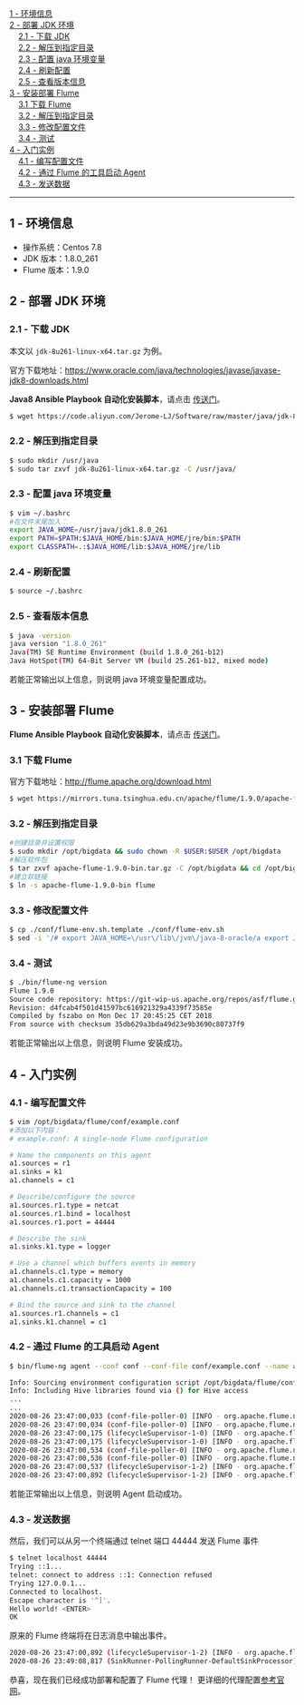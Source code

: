 <nav>
<a href="#1---环境信息"</a>1 - 环境信息</a><br/>
<a href="#2---部署-jdk-环境"</a>2 - 部署 JDK 环境</a><br/>
&nbsp;&nbsp;&nbsp;&nbsp;<a href="#21---下载-jdk"</a>2.1 - 下载 JDK</a><br/>
&nbsp;&nbsp;&nbsp;&nbsp;<a href="#22---解压到指定目录"</a>2.2 - 解压到指定目录</a><br/>
&nbsp;&nbsp;&nbsp;&nbsp;<a href="#23---配置-java-环境变量"</a>2.3 - 配置 java 环境变量</a><br/>
&nbsp;&nbsp;&nbsp;&nbsp;<a href="#24---刷新配置"</a>2.4 - 刷新配置</a><br/>
&nbsp;&nbsp;&nbsp;&nbsp;<a href="#25---查看版本信息"</a>2.5 - 查看版本信息</a><br/>
<a href="#3---安装部署-flume"</a>3 - 安装部署 Flume</a><br/>
&nbsp;&nbsp;&nbsp;&nbsp;<a href="#31-下载-flume"</a>3.1 下载 Flume</a><br/>
&nbsp;&nbsp;&nbsp;&nbsp;<a href="#32---解压到指定目录"</a>3.2 - 解压到指定目录</a><br/>
&nbsp;&nbsp;&nbsp;&nbsp;<a href="#33---修改配置文件"</a>3.3 - 修改配置文件</a><br/>
&nbsp;&nbsp;&nbsp;&nbsp;<a href="#34---测试"</a>3.4 - 测试</a><br/>
<a href="#4---入门实例"</a>4 - 入门实例</a><br/>
&nbsp;&nbsp;&nbsp;&nbsp;<a href="#41---编写配置文件"</a>4.1 - 编写配置文件</a><br/>
&nbsp;&nbsp;&nbsp;&nbsp;<a href="#42---通过-flume-的工具启动-agent"</a>4.2 - 通过 Flume 的工具启动 Agent</a><br/>
&nbsp;&nbsp;&nbsp;&nbsp;<a href="#43---发送数据"</a>4.3 - 发送数据</a><br/>
</nav>

---

## 1 - 环境信息
- 操作系统：Centos 7.8
- JDK 版本：1.8.0_261
- Flume 版本：1.9.0

## 2 - 部署 JDK 环境
### 2.1 - 下载 JDK
本文以 `jdk-8u261-linux-x64.tar.gz` 为例。

官方下载地址：https://www.oracle.com/java/technologies/javase/javase-jdk8-downloads.html

**Java8 Ansible Playbook 自动化安装脚本**，请点击 [传送门](./../Ansible/README.md#1---java7java8/java11-自动化安装脚本)。

```bash
$ wget https://code.aliyun.com/Jerome-LJ/Software/raw/master/java/jdk-8u261-linux-x64.tar.gz
```

### 2.2 - 解压到指定目录
```bash
$ sudo mkdir /usr/java
$ sudo tar zxvf jdk-8u261-linux-x64.tar.gz -C /usr/java/
```

### 2.3 - 配置 java 环境变量
```bash
$ vim ~/.bashrc
#在文件末尾加入：
export JAVA_HOME=/usr/java/jdk1.8.0_261
export PATH=$PATH:$JAVA_HOME/bin:$JAVA_HOME/jre/bin:$PATH
export CLASSPATH=.:$JAVA_HOME/lib:$JAVA_HOME/jre/lib
```

### 2.4 - 刷新配置
```bash
$ source ~/.bashrc
```

### 2.5 - 查看版本信息
```bash
$ java -version
java version "1.8.0_261"
Java(TM) SE Runtime Environment (build 1.8.0_261-b12)
Java HotSpot(TM) 64-Bit Server VM (build 25.261-b12, mixed mode)
```
若能正常输出以上信息，则说明 java 环境变量配置成功。

## 3 - 安装部署 Flume
**Flume Ansible Playbook 自动化安装脚本**，请点击 [传送门](./../Ansible/README.md#3---flume-自动化安装脚本)。

### 3.1 下载 Flume
官方下载地址：http://flume.apache.org/download.html
```bash
$ wget https://mirrors.tuna.tsinghua.edu.cn/apache/flume/1.9.0/apache-flume-1.9.0-bin.tar.gz
```

### 3.2 - 解压到指定目录
```bash
#创建目录并设置权限
$ sudo mkdir /opt/bigdata && sudo chown -R $USER:$USER /opt/bigdata
#解压软件包
$ tar zxvf apache-flume-1.9.0-bin.tar.gz -C /opt/bigdata && cd /opt/bigdata
#建立软链接
$ ln -s apache-flume-1.9.0-bin flume
```

### 3.3 - 修改配置文件
```bash
$ cp ./conf/flume-env.sh.template ./conf/flume-env.sh
$ sed -i '/# export JAVA_HOME=\/usr\/lib\/jvm\/java-8-oracle/a export JAVA_HOME=\/usr\/java\/jdk1.8.0_261' ./conf/flume-env.sh
```

### 3.4 - 测试
```bash
$ ./bin/flume-ng version
Flume 1.9.0
Source code repository: https://git-wip-us.apache.org/repos/asf/flume.git
Revision: d4fcab4f501d41597bc616921329a4339f73585e
Compiled by fszabo on Mon Dec 17 20:45:25 CET 2018
From source with checksum 35db629a3bda49d23e9b3690c80737f9
```
若能正常输出以上信息，则说明 Flume 安装成功。

## 4 - 入门实例
### 4.1 - 编写配置文件
```bash
$ vim /opt/bigdata/flume/conf/example.conf
#添加以下内容：
# example.conf: A single-node Flume configuration

# Name the components on this agent
a1.sources = r1
a1.sinks = k1
a1.channels = c1

# Describe/configure the source
a1.sources.r1.type = netcat
a1.sources.r1.bind = localhost
a1.sources.r1.port = 44444

# Describe the sink
a1.sinks.k1.type = logger

# Use a channel which buffers events in memory
a1.channels.c1.type = memory
a1.channels.c1.capacity = 1000
a1.channels.c1.transactionCapacity = 100

# Bind the source and sink to the channel
a1.sources.r1.channels = c1
a1.sinks.k1.channel = c1
```

### 4.2 - 通过 Flume 的工具启动 Agent
```bash
$ bin/flume-ng agent --conf conf --conf-file conf/example.conf --name a1 -Dflume.root.logger=INFO,console

Info: Sourcing environment configuration script /opt/bigdata/flume/conf/flume-env.sh
Info: Including Hive libraries found via () for Hive access
...
...
2020-08-26 23:47:00,033 (conf-file-poller-0) [INFO - org.apache.flume.node.Application.startAllComponents(Application.java:169)] Starting Channel c1
2020-08-26 23:47:00,034 (conf-file-poller-0) [INFO - org.apache.flume.node.Application.startAllComponents(Application.java:184)] Waiting for channel: c1 to start. Sleeping for 500 ms
2020-08-26 23:47:00,175 (lifecycleSupervisor-1-0) [INFO - org.apache.flume.instrumentation.MonitoredCounterGroup.register(MonitoredCounterGroup.java:119)] Monitored counter group for type: CHANNEL, name: c1: Successfully registered new MBean.
2020-08-26 23:47:00,175 (lifecycleSupervisor-1-0) [INFO - org.apache.flume.instrumentation.MonitoredCounterGroup.start(MonitoredCounterGroup.java:95)] Component type: CHANNEL, name: c1 started
2020-08-26 23:47:00,534 (conf-file-poller-0) [INFO - org.apache.flume.node.Application.startAllComponents(Application.java:196)] Starting Sink k1
2020-08-26 23:47:00,536 (conf-file-poller-0) [INFO - org.apache.flume.node.Application.startAllComponents(Application.java:207)] Starting Source r1
2020-08-26 23:47:00,537 (lifecycleSupervisor-1-2) [INFO - org.apache.flume.source.NetcatSource.start(NetcatSource.java:155)] Source starting
2020-08-26 23:47:00,892 (lifecycleSupervisor-1-2) [INFO - org.apache.flume.source.NetcatSource.start(NetcatSource.java:166)] Created serverSocket:sun.nio.ch.ServerSocketChannelImpl[/127.0.0.1:44444]
```
若能正常输出以上信息，则说明 Agent 启动成功。

### 4.3 - 发送数据
然后，我们可以从另一个终端通过 telnet 端口 44444 发送 Flume 事件
```bash
$ telnet localhost 44444
Trying ::1...
telnet: connect to address ::1: Connection refused
Trying 127.0.0.1...
Connected to localhost.
Escape character is '^]'.
Hello world! <ENTER>
OK
```

原来的 Flume 终端将在日志消息中输出事件。
```bash
2020-08-26 23:47:00,892 (lifecycleSupervisor-1-2) [INFO - org.apache.flume.source.NetcatSource.start(NetcatSource.java:166)] Created serverSocket:sun.nio.ch.ServerSocketChannelImpl[/127.0.0.1:44444]
2020-08-26 23:49:08,817 (SinkRunner-PollingRunner-DefaultSinkProcessor) [INFO - org.apache.flume.sink.LoggerSink.process(LoggerSink.java:95)] Event: { headers:{} body: 48 65 6C 6C 6F 20 77 6F 72 6C 64 21 0D          Hello world!. }
```

恭喜，现在我们已经成功部署和配置了 Flume 代理！ 更详细的代理配置[参考官网](http://flume.apache.org/releases/content/1.9.0/FlumeUserGuide.html#using-environment-variables-in-configuration-files)。
